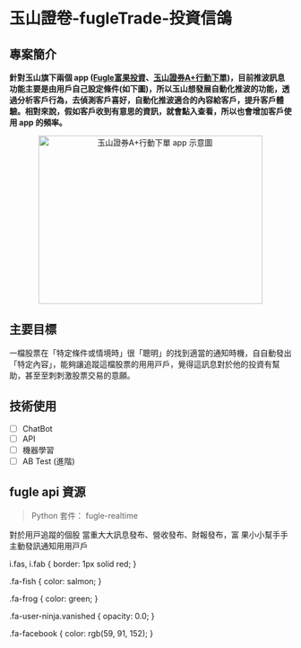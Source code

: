 # 玉山證卷-fugleTrade-投資信鴿

## 專案簡介
**針對玉山旗下兩個 app ([Fugle富果投資](https://play.google.com/store/apps/details?id=tw.fugle.android.app)、[玉山證券A+行動下單](https://play.google.com/store/apps/details?id=com.esun))，目前推波訊息功能主要是由用戶自己設定條件(如下圖)，所以玉山想發展自動化推波的功能，透過分析客戶行為，去偵測客戶喜好，自動化推波適合的內容給客戶，提升客戶體驗。相對來說，假如客戶收到有意思的資訊，就會點入查看，所以也會增加客戶使用 app 的頻率。**

<div align=center><img width="400" height="300" src="https://i.imgur.com/6LMTpbt.png" alt="玉山證券A+行動下單 app 示意圖"/></div>

<!---
測試 html 的影藏
-->

## 主要目標
一檔股票在「特定條件或情境時」很「聰明」的找到適當的通知時機，⾃自動發出「特定內容」，能夠讓追蹤這檔股票的⽤用⼾戶，覺得這訊息對於他的投資有幫助，甚⾄至刺刺激股票交易的意願。

## 技術使用



- [ ] ChatBot
- [ ] API
- [ ] 機器學習
- [ ] AB Test (進階)

## fugle api 資源
> Python 套件： fugle-realtime

對於⽤⼾追蹤的個股
當重⼤大訊息發布、營收發布、財報發布，富
果⼩小幫⼿手主動發訊通知⽤用⼾戶


  <!-- reference your copy Font Awesome here (from our CDN or by hosting yourself) -->
  <link href="/your-path-to-fontawesome/css/fontawesome.css" rel="stylesheet">
  <link href="/your-path-to-fontawesome/css/brands.css" rel="stylesheet">
  <link href="/your-path-to-fontawesome/css/solid.css" rel="stylesheet">

  <!-- custom styling for all icons -->
  i.fas,
  i.fab {
    border: 1px solid red;
  }

  <!-- custom styling for specific icons -->
  .fa-fish {
    color: salmon;
  }

  .fa-frog {
    color: green;
  }

  .fa-user-ninja.vanished {
    opacity: 0.0;
  }

  .fa-facebook {
    color: rgb(59, 91, 152);
  }

  <i class="fas fa-fish"></i>
  <i class="fas fa-frog"></i>
  <i class="fas fa-user-ninja vanished"></i>
  <i class="fab fa-facebook"></i>
